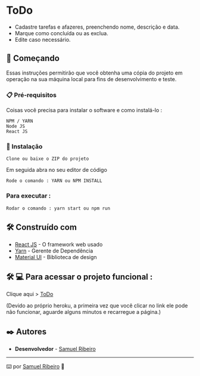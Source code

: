 # ToDo

- Cadastre tarefas e afazeres, preenchendo nome, descrição e data.
- Marque como concluída ou as exclua.
- Edite caso necessário.

## 🚀 Começando

Essas instruções permitirão que você obtenha uma cópia do projeto em operação na sua máquina local para fins de desenvolvimento e teste.

### 📋 Pré-requisitos

Coisas você precisa para instalar o software e como instalá-lo :

```
NPM / YARN
Node JS
React JS
```

### 🔧 Instalação

```
Clone ou baixe o ZIP do projeto
```
Em seguida abra no seu editor de código
```
Rode o comando : YARN ou NPM INSTALL
```
### Para executar :
```
Rodar o comando : yarn start ou npm run
```

## 🛠️ Construído com


* [React JS](https://pt-br.reactjs.org/) - O framework web usado
* [Yarn](https://yarnpkg.com/) - Gerente de Dependência
* [Material UI](https://material-ui.com/pt/) - Biblioteca de design


## 🛠 💻 Para acessar o projeto funcional :
<p>

Clique aqui > [ToDo](https://todo-novatendencia.herokuapp.com/) 

<p>

(Devido ao próprio heroku, a primeira vez que você clicar no link ele pode não funcionar, aguarde alguns minutos e recarregue a página.)


## ✒️ Autores


* **Desenvolvedor** - [Samuel Ribeiro](https://github.com/samuelrrs)

---
⌨️ por [Samuel Ribeiro](https://github.com/samuelrrs) 🚀